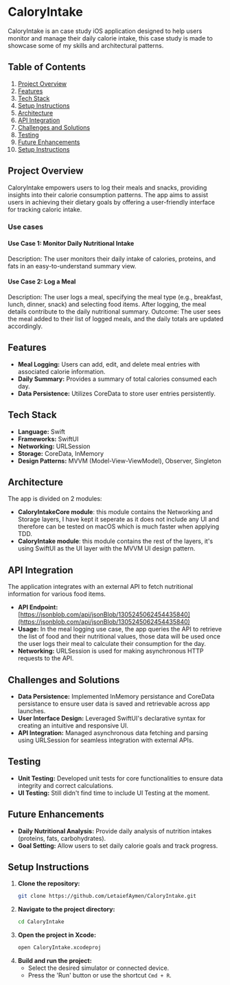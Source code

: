 
# CaloryIntake

CaloryIntake is an case study iOS application designed to help users monitor and manage their daily calorie intake, this case study is made to showcase some of my skills and architectural patterns.

## Table of Contents

1. [Project Overview](#project-overview)
5. [Features](#features)
3. [Tech Stack](#tech-stack)
4. [Setup Instructions](#setup-instructions)
5. [Architecture](#architecture)
6. [API Integration](#api-integration)
7. [Challenges and Solutions](#challenges-and-solutions)
8. [Testing](#testing)
9. [Future Enhancements](#future-enhancements)
10. [Setup Instructions](#setup-instructions)

## Project Overview

CaloryIntake empowers users to log their meals and snacks, providing insights into their calorie consumption patterns.
The app aims to assist users in achieving their dietary goals by offering a user-friendly interface for tracking caloric intake.

### Use cases
#### Use Case 1: Monitor Daily Nutritional Intake
Description:
The user monitors their daily intake of calories, proteins, and fats in an easy-to-understand summary view.

#### Use Case 2: Log a Meal
Description:
The user logs a meal, specifying the meal type (e.g., breakfast, lunch, dinner, snack) and selecting food items. After logging, the meal details contribute to the daily nutritional summary.
Outcome: The user sees the meal added to their list of logged meals, and the daily totals are updated accordingly.

## Features

- **Meal Logging:** Users can add, edit, and delete meal entries with associated calorie information.
- **Daily Summary:** Provides a summary of total calories consumed each day.
- **Data Persistence:** Utilizes CoreData to store user entries persistently.

## Tech Stack

- **Language:** Swift
- **Frameworks:** SwiftUI
- **Networking:** URLSession
- **Storage:** CoreData, InMemory
- **Design Patterns:** MVVM (Model-View-ViewModel), Observer, Singleton

## Architecture

The app is divided on 2 modules:
- **CaloryIntakeCore module**: this module contains the Networking and Storage layers, I have kept it seperate as it does not include any UI and therefore can be tested on macOS which is much faster when applying TDD.
- **CaloryIntake module**: this module contains the rest of the layers, it's using SwiftUI as the UI layer with the MVVM UI design pattern.

## API Integration

The application integrates with an external API to fetch nutritional information for various food items.

- **API Endpoint:** [https://jsonblob.com/api/jsonBlob/1305245062454435840](https://jsonblob.com/api/jsonBlob/1305245062454435840)
- **Usage:** In the meal logging use case, the app queries the API to retrieve the list of food and their nutritional values, those data will be used once the user logs their meal to calculate their consumption for the day.
- **Networking:** URLSession is used for making asynchronous HTTP requests to the API.

## Challenges and Solutions

- **Data Persistence:** Implemented InMemory persistance and CoreData persistance to ensure user data is saved and retrievable across app launches.
- **User Interface Design:** Leveraged SwiftUI's declarative syntax for creating an intuitive and responsive UI.
- **API Integration:** Managed asynchronous data fetching and parsing using URLSession for seamless integration with external APIs.

## Testing

- **Unit Testing:** Developed unit tests for core functionalities to ensure data integrity and correct calculations.
- **UI Testing:** Still didn't find time to include UI Testing at the moment.

## Future Enhancements

- **Daily Nutritional Analysis:** Provide daily analysis of nutrition intakes (proteins, fats, carbohydrates).
- **Goal Setting:** Allow users to set daily calorie goals and track progress.

## Setup Instructions

1. **Clone the repository:**
   ```bash
   git clone https://github.com/LetaiefAymen/CaloryIntake.git
   ```
2. **Navigate to the project directory:**
   ```bash
   cd CaloryIntake
   ```
3. **Open the project in Xcode:**
   ```bash
   open CaloryIntake.xcodeproj
   ```
4. **Build and run the project:**
   - Select the desired simulator or connected device.
   - Press the 'Run' button or use the shortcut `Cmd + R`.
